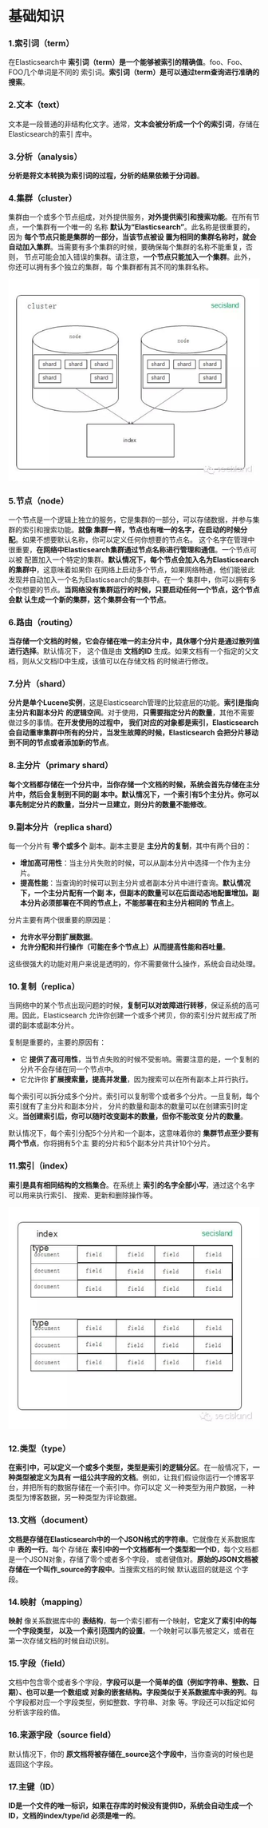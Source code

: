 基础知识
================================================================================
### 1.索引词（term）
在Elasticsearch中 **索引词（term）是一个能够被索引的精确值**。foo、Foo、FOO几个单词是不同的
索引词。**索引词（term）是可以通过term查询进行准确的搜索**。

### 2.文本（text）
文本是一段普通的非结构化文字。通常，**文本会被分析成一个个的索引词**，存储在Elasticsearch的索引
库中。

### 3.分析（analysis）
**分析是将文本转换为索引词的过程，分析的结果依赖于分词器**。

### 4.集群（cluster）
集群由一个或多个节点组成，对外提供服务，**对外提供索引和搜索功能**。在所有节点，一个集群有一个唯一的
名称 **默认为“Elasticsearch”**。此名称是很重要的，因为 **每个节点只能是集群的一部分，当该节点被设
置为相同的集群名称时，就会自动加入集群**。当需要有多个集群的时候，要确保每个集群的名称不能重复，否则，
节点可能会加入错误的集群。请注意，**一个节点只能加入一个集群**。此外，你还可以拥有多个独立的集群，每
个集群都有其不同的集群名称。

![Elasticsearch](img/elasticsearch.jpeg)

### 5.节点（node）
一个节点是一个逻辑上独立的服务，它是集群的一部分，可以存储数据，并参与集群的索引和搜索功能。**就像
集群一样，节点也有唯一的名字，在启动的时候分配**。如果不想要默认名称，你可以定义任何你想要的节点名。
这个名字在管理中很重要，**在网络中Elasticsearch集群通过节点名称进行管理和通信**。一个节点可以被
配置加入一个特定的集群。**默认情况下，每个节点会加入名为Elasticsearch的集群中**，这意味着如果你
在网络上启动多个节点，如果网络畅通，他们能彼此发现并自动加入一个名为Elasticsearch的集群中。在一个
集群中，你可以拥有多个你想要的节点。**当网络没有集群运行的时候，只要启动任何一个节点，这个节点会默
认生成一个新的集群，这个集群会有一个节点**。

### 6.路由（routing）
**当存储一个文档的时候，它会存储在唯一的主分片中，具休哪个分片是通过散列值进行选择**。默认情况下，
这个值是由 **文档的ID** 生成。如果文档有一个指定的父文档，则从父文档ID中生成，该值可以在存储文档
的时候进行修改。

### 7.分片（shard）
**分片是单个Lucene实例**，这是Elasticsearch管理的比较底层的功能。**索引是指向主分片和副本分片
的逻辑空间**。对于使用，**只需要指定分片的数量**，其他不需要做过多的事情。**在开发使用的过程中，
我们对应的对象都是索引，Elasticsearch会自动重审集群中所有的分片，当发生故障的时候，Elasticsearch
会把分片移动到不同的节点或者添加新的节点**。

### 8.主分片（primary shard）
**每个文档都存储在一个分片中，当你存储一个文档的时候，系统会首先存储在主分片中，然后会复制到不同的副
本中。默认情况下，一个索引有5个主分片。你可以事先制定分片的数量，当分片一旦建立，则分片的数量不能修改**。

### 9.副本分片（replica shard）
每一个分片有 **零个或多个** 副本。副本主要是 **主分片的复制**，其中有两个目的：
+ **增加高可用性**：当主分片失败的时候，可以从副本分片中选择一个作为主分片。
+ **提高性能**：当查询的时候可以到主分片或者副本分片中进行查询。**默认情况下，一个主分片配有一个副
本，但副本的数量可以在后面动态地配置增加。副本分片必须部署在不同的节点上，不能部署在和主分片相同的
节点上**。

分片主要有两个很重要的原因是：
+ **允许水平分割扩展数据**。
+ **允许分配和并行操作（可能在多个节点上）从而提高性能和吞吐量**。

这些很强大的功能对用户来说是透明的，你不需要做什么操作，系统会自动处理。

### 10.复制（replica）
当网络中的某个节点出现问题的时候，**复制可以对故障进行转移**，保证系统的高可用。因此，Elasticsearch
允许你创建一个或多个拷贝，你的索引分片就形成了所谓的副本或副本分片。

复制是重要的，主要的原因有：
+ 它 **提供了高可用性**，当节点失败的时候不受影响。需要注意的是，一个复制的分片不会存储在同一个节点中。
+ 它允许你 **扩展搜索量，提高并发量**，因为搜索可以在所有副本上并行执行。

每个索引可以拆分成多个分片。索引可以复制零个或者多个分片。一旦复制，每个索引就有了主分片和副本分片，
分片的数量和副本的数量可以在创建索引时定义。**当创建索引后，你可以随时改变副本的数量，但你不能改变
分片的数量**。

默认情况下，每个索引分配5个分片和一个副本，这意味着你的 **集群节点至少要有两个节点**，你将拥有5个主
要的分片和5个副本分片共计10个分片。

### 11.索引（index）
**索引是具有相同结构的文档集合**。在系统上 **索引的名字全部小写**，通过这个名字可以用来执行索引、
搜索、更新和删除操作等。

![index](img/index.jpeg)


### 12.类型（type）
**在索引中，可以定义一个或多个类型，类型是索引的逻辑分区**。在一般情况下，**一种类型被定义为具有
一组公共字段的文档**。例如，让我们假设你运行一个博客平台，并把所有的数据存储在一个索引中。你可以定
义一种类型为用户数据，一种类型为博客数据，另一种类型为评论数据。

### 13.文档（document）
**文档是存储在Elasticsearch中的一个JSON格式的字符串**。它就像在关系数据库中 **表的一行**。每个
存储在 **索引中的一个文档都有一个类型和一个ID**，每个文档都是一个JSON对象，存储了零个或者多个字段，
或者键值对。**原始的JSON文档被存储在一个叫作_source的字段中**。当搜索文档的时候 默认返回的就是这
个字段。

### 14.映射（mapping）
**映射** 像关系数据库中的 **表结构**，每一个索引都有一个映射，**它定义了索引中的每一个字段类型，
以及一个索引范围内的设置**。一个映射可以事先被定义，或者在第一次存储文档的时候自动识别。

### 15.字段（field）
文档中包含零个或者多个字段，**字段可以是一个简单的值（例如字符串、整数、日期）、也可以是一个数组或
对象的嵌套结构。字段类似于关系数据库中表的列**。每个字段都对应一个字段类型，例如整数、字符串、对象
等。字段还可以指定如何分析该字段的值。

### 16.来源字段（source field）
默认情况下，你的 **原文档将被存储在_source这个字段中**，当你查询的时候也是返回这个字段。

### 17.主键（ID）
**ID是一个文件的唯一标识，如果在存库的时候没有提供ID，系统会自动生成一个ID，文档的index/type/id
必须是唯一的**。
